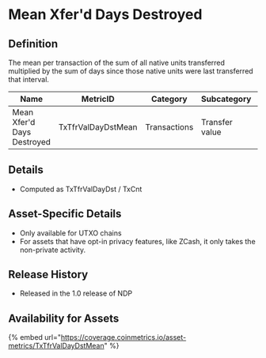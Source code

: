# Mean Xfer'd Days Destroyed

## Definition

The mean per transaction of the sum of all native units transferred multiplied by the sum of days since those native units were last transferred that interval.

| Name                       | MetricID           | Category     | Subcategory    | Type | Unit          | Interval |
| -------------------------- | ------------------ | ------------ | -------------- | ---- | ------------- | -------- |
| Mean Xfer'd Days Destroyed | TxTfrValDayDstMean | Transactions | Transfer value | Mean | Dimensionless | 1 day    |

## Details

* Computed as TxTfrValDayDst / TxCnt

## Asset-Specific Details

* Only available for UTXO chains
* For assets that have opt-in privacy features, like ZCash, it only takes the non-private activity.

## Release History

* Released in the 1.0 release of NDP

## Availability for Assets

{% embed url="https://coverage.coinmetrics.io/asset-metrics/TxTfrValDayDstMean" %}
